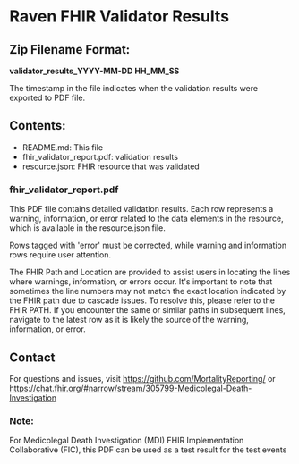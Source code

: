 # Raven FHIR Validator Results

## Zip Filename Format: </br>
**validator_results_YYYY-MM-DD HH_MM_SS**

The timestamp in the file indicates when the validation results were exported to PDF file.

## Contents:
 * README.md: This file
 * fhir_validator_report.pdf: validation results
 * resource.json: FHIR resource that was validated

### fhir_validator_report.pdf
This PDF file contains detailed validation results. Each row represents a warning, information, or error related to the data elements in the resource, which is available in the resource.json file.

Rows tagged with 'error' must be corrected, while warning and information rows require user attention.

The FHIR Path and Location are provided to assist users in locating the lines where warnings, information, or errors occur. It's important to note that sometimes the line numbers may not match the exact location indicated by the FHIR path due to cascade issues. To resolve this, please refer to the FHIR PATH. If you encounter the same or similar paths in subsequent lines, navigate to the latest row as it is likely the source of the warning, information, or error.

## Contact
For questions and issues, visit https://github.com/MortalityReporting/ or https://chat.fhir.org/#narrow/stream/305799-Medicolegal-Death-Investigation

### Note:
For Medicolegal Death Investigation (MDI) FHIR Implementation Collaborative (FIC), this PDF can be used as a test result for the test events
